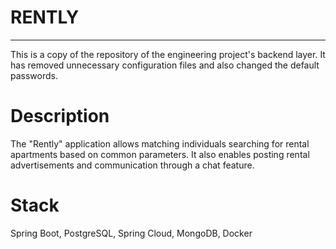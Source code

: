 # RENTLY
***
This is a copy of the repository of the engineering project's backend layer.
It has removed unnecessary configuration files and also changed the default passwords.
# Description
The "Rently" application allows matching individuals searching for rental apartments based on common parameters. It also enables posting rental advertisements and communication through a chat feature.
# Stack
Spring Boot, PostgreSQL, Spring Cloud, MongoDB, Docker